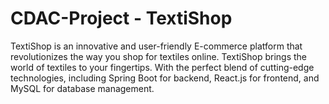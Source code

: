 # CDAC-Project - TextiShop
TextiShop is an innovative and user-friendly E-commerce platform that revolutionizes the way you shop for textiles online.  TextiShop brings the world of textiles to your fingertips. With the perfect blend of cutting-edge technologies, including Spring Boot for backend, React.js for frontend, and MySQL for database management.
